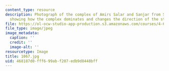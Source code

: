 ```yaml
---
content_type: resource
description: Photograph of the complex of Amirs Salar and Sanjar from Saliba Street
  showing how the complex dominates and changes the direction of the street.
file: https://ol-ocw-studio-app-production.s3.amazonaws.com/courses/4-615-the-architecture-of-cairo-spring-2002/468187d0fff699abf207edb9d8448bff_1067.jpg
file_type: image/jpeg
image_metadata:
  caption: ''
  credit: ''
  image-alt: ''
resourcetype: Image
title: 1067.jpg
uid: 468187d0-fff6-99ab-f207-edb9d8448bff
---
```

